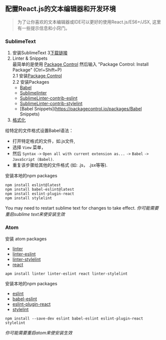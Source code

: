 ## 配置React.js的文本编辑器和开发环境 

> 为了让你喜欢的文本编辑器或IDE可以更好的使用React.js/ES6+/JSX, 这里有一些提示信息和小窍门。

### SublimeText

1. 安装SublimeText 3[下载链接](https://www.sublimetext.com/3)
2. Linter & Snippets  
最简单的是使用 [Package Control](https://packagecontrol.io/) 然后输入 "Package Control: Install Package" (Ctrl+Shift+P)  
2.1 安装[Package Control](https://packagecontrol.io/installation)  
2.2 安装Packages  
    * [Babel](https://packagecontrol.io/packages/Babel)
    * [Sublimelinter](http://www.sublimelinter.com/en/latest/)
    * [SublimeLinter-contrib-eslint](https://packagecontrol.io/packages/SublimeLinter-contrib-eslint)
    * [SublimeLinter-contrib-stylelint](https://packagecontrol.io/packages/SublimeLinter-contrib-stylelint)
    * [Babel Snippets](https://packagecontrol.io/packages/Babel Snippets)
3. [格式化](./formatters-zh.md)


给特定的文件格式设置Babel语法：

* 打开特定格式的文件，如.js文件,
* 选择 `View` 菜单，
* 然后 `Syntax` `->` `Open all with current extension as...` `->` `Babel` `->` `JavaScript (Babel)`.
* 重复该步骤给其他的文件格式 (如: .js， .jsx等等).

安装本地的npm packages
```
npm install eslint@latest
npm install babel-eslint@latest
npm install eslint-plugin-react
npm install stylelint
```
You may need to restart sublime text for changes to take effect.
*你可能需要重启sublime text来使安装生效*

### Atom

安装 atom packages

* [linter](https://atom.io/packages/linter)
* [linter-eslint](https://atom.io/packages/linter-eslint)
* [linter-stylelint](https://atom.io/packages/linter-stylelint)
* [react](https://atom.io/packages/react)

```shell
apm install linter linter-eslint react linter-stylelint
```

安装本地的npm packages

* [eslint](https://www.npmjs.com/package/eslint)
* [babel-eslint](https://www.npmjs.com/package/babel-eslint)
* [eslint-plugin-react](https://www.npmjs.com/package/eslint-plugin-react)
* [stylelint](https://www.npmjs.com/package/stylelint)

```shell
npm install --save-dev eslint babel-eslint eslint-plugin-react stylelint
```

*你可能需要重启atom来使安装生效*

